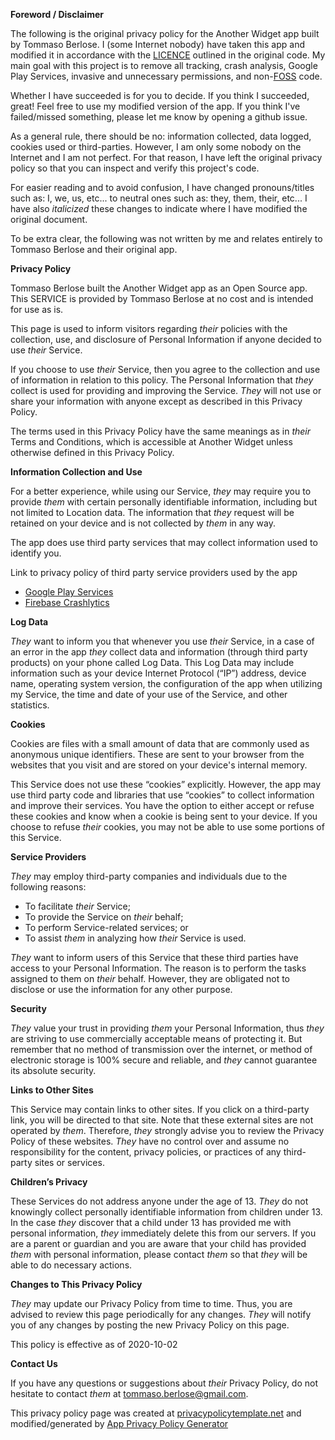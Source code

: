 **Foreword / Disclaimer**

The following is the original privacy policy for the Another Widget app built by Tommaso Berlose. I (some Internet nobody) have taken this app and modified it in accordance with the [LICENCE](https://github.com/tommasoberlose/another-widget/blob/main/LICENSE) outlined in the original code. My main goal with this project is to remove all tracking, crash analysis, Google Play Services, invasive and unnecessary permissions, and non-[FOSS](https://en.wikipedia.org/wiki/Free_and_open-source_software) code.

Whether I have succeeded is for you to decide. If you think I succeeded, great! Feel free to use my modified version of the app. If you think I've failed/missed something, please let me know by opening a github issue.

As a general rule, there should be no: information collected, data logged, cookies used or third-parties. However, I am only some nobody on the Internet and I am not perfect. For that reason, I have left the original privacy policy so that you can inspect and verify this project's code.

For easier reading and to avoid confusion, I have changed pronouns/titles such as: I, we, us, etc... to neutral ones such as: they, them, their, etc... I have also *italicized* these changes to indicate where I have modified the original document.

To be extra clear, the following was not written by me and relates entirely to Tommaso Berlose and their original app.

**Privacy Policy**

Tommaso Berlose built the Another Widget app as an Open Source app. This SERVICE is provided by Tommaso Berlose at no cost and is intended for use as is.

This page is used to inform visitors regarding *their* policies with the collection, use, and disclosure of Personal Information if anyone decided to use *their* Service.

If you choose to use *their* Service, then you agree to the collection and use of information in relation to this policy. The Personal Information that *they* collect is used for providing and improving the Service. *They* will not use or share your information with anyone except as described in this Privacy Policy.

The terms used in this Privacy Policy have the same meanings as in *their* Terms and Conditions, which is accessible at Another Widget unless otherwise defined in this Privacy Policy.

**Information Collection and Use**

For a better experience, while using our Service, *they* may require you to provide *them* with certain personally identifiable information, including but not limited to Location data. The information that *they* request will be retained on your device and is not collected by *them* in any way.

The app does use third party services that may collect information used to identify you.

Link to privacy policy of third party service providers used by the app

*   [Google Play Services](https://www.google.com/policies/privacy/)
*   [Firebase Crashlytics](https://firebase.google.com/support/privacy/)

**Log Data**

*They* want to inform you that whenever you use *their* Service, in a case of an error in the app *they* collect data and information (through third party products) on your phone called Log Data. This Log Data may include information such as your device Internet Protocol (“IP”) address, device name, operating system version, the configuration of the app when utilizing my Service, the time and date of your use of the Service, and other statistics.

**Cookies**

Cookies are files with a small amount of data that are commonly used as anonymous unique identifiers. These are sent to your browser from the websites that you visit and are stored on your device's internal memory.

This Service does not use these “cookies” explicitly. However, the app may use third party code and libraries that use “cookies” to collect information and improve their services. You have the option to either accept or refuse these cookies and know when a cookie is being sent to your device. If you choose to refuse *their* cookies, you may not be able to use some portions of this Service.

**Service Providers**

*They* may employ third-party companies and individuals due to the following reasons:

*   To facilitate *their* Service;
*   To provide the Service on *their* behalf;
*   To perform Service-related services; or
*   To assist *them* in analyzing how *their* Service is used.

*They* want to inform users of this Service that these third parties have access to your Personal Information. The reason is to perform the tasks assigned to them on *their* behalf. However, they are obligated not to disclose or use the information for any other purpose.

**Security**

*They* value your trust in providing *them* your Personal Information, thus *they* are striving to use commercially acceptable means of protecting it. But remember that no method of transmission over the internet, or method of electronic storage is 100% secure and reliable, and *they* cannot guarantee its absolute security.

**Links to Other Sites**

This Service may contain links to other sites. If you click on a third-party link, you will be directed to that site. Note that these external sites are not operated by *them*. Therefore, *they* strongly advise you to review the Privacy Policy of these websites. *They* have no control over and assume no responsibility for the content, privacy policies, or practices of any third-party sites or services.

**Children’s Privacy**

These Services do not address anyone under the age of 13. *They* do not knowingly collect personally identifiable information from children under 13\. In the case *they* discover that a child under 13 has provided me with personal information, *they* immediately delete this from our servers. If you are a parent or guardian and you are aware that your child has provided *them* with personal information, please contact *them* so that *they* will be able to do necessary actions.

**Changes to This Privacy Policy**

*They* may update our Privacy Policy from time to time. Thus, you are advised to review this page periodically for any changes. *They* will notify you of any changes by posting the new Privacy Policy on this page.

This policy is effective as of 2020-10-02

**Contact Us**

If you have any questions or suggestions about *their* Privacy Policy, do not hesitate to contact *them* at tommaso.berlose@gmail.com.

This privacy policy page was created at [privacypolicytemplate.net](https://privacypolicytemplate.net) and modified/generated by [App Privacy Policy Generator](https://app-privacy-policy-generator.firebaseapp.com/)
